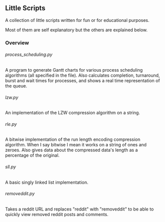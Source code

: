 ## Little Scripts

A collection of little scripts written for fun or for educational purposes.

Most of them are self explanatory but the others are explained below.

### Overview
###### process_scheduling.py
A program to generate Gantt charts for various process scheduling algorithms (all specified in the file). Also calculates completion, turnaround, burst and wait times for processes, and shows a real time representation of the queue.
###### lzw.py
An implementation of the LZW compression algorithm on a string.
###### rle.py
A bitwise implementation of the run length encoding compression algorithm. When I say bitwise I mean it works on a string of ones and zeroes. Also gives data about the compressed data's length as a percentage of the original.
###### sll.py
A basic singly linked list implementation.
###### removeddit.py
Takes a reddit URL and replaces "reddit" with "removeddit" to be able to quickly view removed reddit posts and comments.

